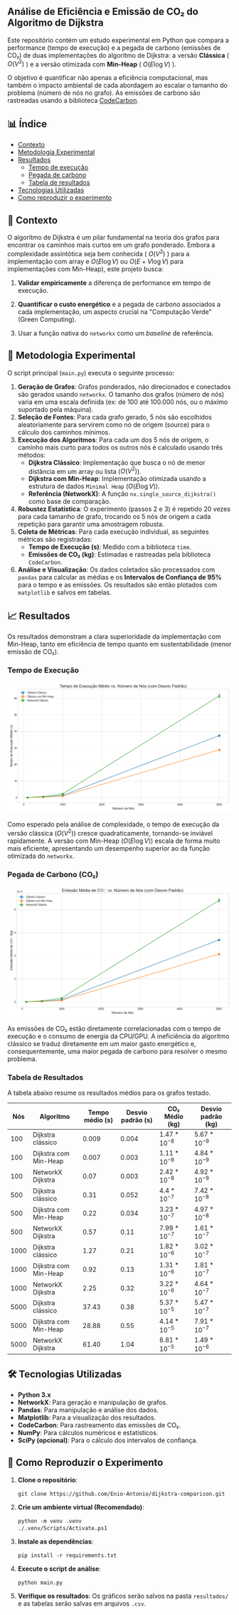 ## Análise de Eficiência e Emissão de CO₂ do Algoritmo de Dijkstra
Este repositório contém um estudo experimental em Python que compara a performance (tempo de execução) e a pegada de carbono (emissões de CO₂) de duas implementações do algoritmo de Dijkstra: a versão __Clássica__ ( $O(V^2)$ ) e a versão otimizada com __Min-Heap__ ( $O(E \log V)$ ).

O objetivo é quantificar não apenas a eficiência computacional, mas também o impacto ambiental de cada abordagem ao escalar o tamanho do problema (número de nós no grafo). As emissões de carbono são rastreadas usando a biblioteca [CodeCarbon](https://codecarbon.io/).

## 📊 Índice
* [Contexto](#-contexto)
* [Metodologia Experimental](#-metodologia-experimental)
* [Resultados](#-resultados)
    * [Tempo de execução](#tempo-de-execução)
    * [Pegada de carbono](#pegada-de-carbono-co)
    * [Tabela de resultados](#tabela-de-resultados)
* [Tecnologias Utilizadas](#️-tecnologias-utilizadas)
* [Como reproduzir o experimento](#-como-reproduzir-o-experimento)

## 🎯 Contexto
 O algoritmo de Dijkstra é um pilar fundamental na teoria dos grafos para encontrar os caminhos mais curtos em um grafo ponderado. Embora a complexidade assintótica seja bem conhecida ( $O(V^2)$ ) para a implementação com array e $O(E \log V)$ ou $O(E + V \log V)$ para implementações com Min-Heap), este projeto busca:
 
 1. __Validar empiricamente__ a diferença de performance em tempo de execução.
 
 1. __Quantificar o custo energético__ e a pegada de carbono associados a cada implementação, um aspecto crucial na "Computação Verde" (Green Computing).
 
 1. Usar a função nativa do ```networkx``` como um *baseline* de referência.

## 🔬 Metodologia Experimental
O script principal (```main.py```) executa o seguinte processo:
1. __Geração de Grafos__: Grafos ponderados, não direcionados e conectados são gerados usando ```networkx```. O tamanho dos grafos (número de nós) varia em uma escala definida (ex: de 100 até 100.000 nós, ou o máximo suportado pela máquina).
1. __Seleção de Fontes__: Para cada grafo gerado, 5 nós são escolhidos aleatoriamente para servirem como nó de origem (source) para o cálculo dos caminhos mínimos.
1. __Execução dos Algoritmos__: Para cada um dos 5 nós de origem, o caminho mais curto para todos os outros nós é calculado usando três métodos:
    * __Dijkstra Clássico__: Implementação que busca o nó de menor distância em um array ou lista ($O(V^2)$).
    * __Dijkstra com Min-Heap__: Implementação otimizada usando a estrutura de dados ```Minimal Heap``` ($O(E \log V)$).
    * __Referência (NetworkX)__: A função ```nx.single_source_dijkstra()``` como base de comparação.
1. __Robustez Estatística__: O experimento (passos 2 e 3) é repetido 20 vezes para cada tamanho de grafo, trocando os 5 nós de origem a cada repetição para garantir uma amostragem robusta.
1. __Coleta de Métricas__: Para cada execução individual, as seguintes métricas são registradas:
    * __Tempo de Execução (s)__: Medido com a biblioteca ```time```.
    * __Emissões de CO₂ (kg)__: Estimadas e rastreadas pela biblioteca ```CodeCarbon```.
1. __Análise e Visualização__: Os dados coletados são processados com ```pandas``` para calcular as médias e os __Intervalos de Confiança de 95%__ para o tempo e as emissões. Os resultados são então plotados com ```matplotlib``` e salvos em tabelas.

## 📈 Resultados
Os resultados demonstram a clara superioridade da implementação com Min-Heap, tanto em eficiência de tempo quanto em sustentabilidade (menor emissão de CO₂).

### Tempo de Execução

![Gráfico Tempo de execução x Nós](resultados/execution_time_comparison.png)

Como esperado pela análise de complexidade, o tempo de execução da versão clássica ($O(V^2)$) cresce quadraticamente, tornando-se inviável rapidamente. A versão com Min-Heap ($O(E \log V)$) escala de forma muito mais eficiente, apresentando um desempenho superior ao da função otimizada do ```networkx```.

### Pegada de Carbono (CO₂)

![Gráfico Tempo de execução x Nós](resultados/co2_emission_comparison.png)

As emissões de CO₂ estão diretamente correlacionadas com o tempo de execução e o consumo de energia da CPU/GPU. A ineficiência do algoritmo clássico se traduz diretamente em um maior gasto energético e, consequentemente, uma maior pegada de carbono para resolver o mesmo problema.

### Tabela de Resultados

A tabela abaixo resume os resultados médios para os grafos testado.

| Nós | Algoritmo | Tempo médio (s) | Desvio padrão (s) | CO₂ Médio (kg) | Desvio padrão (kg) |
| --- | --------- | --------------- | ----------------- | -------------- | ------------------ |
| 100 | Dijkstra clássico | 0.009 | 0.004 | $1.47*10^{-8}$ | $5.67*10^{-9}$ |
| 100 | Dijkstra com Min-Heap | 0.007 | 0.003 | $1.11*10^{-8}$ | $4.84*10^{-9}$ |
| 100 | NetworkX Dijkstra | 0.07 | 0.003 | $2.42*10^{-8}$ | $4.92*10^{-9}$ |
| 500 | Dijkstra clássico | 0.31 | 0.052 | $4.4*10^{-7}$ | $7.42*10^{-8}$ |
| 500 | Dijkstra com Min-Heap | 0.22 | 0.034 | $3.23*10^{-7}$ | $4.97*10^{-8}$ |
| 500 | NetworkX Dijkstra | 0.57 | 0.11 | $7.99*10^{-7}$ | $1.61*10^{-7}$ |
| 1000 | Dijkstra clássico | 1.27 | 0.21 | $1.82*10^{-6}$ | $3.02*10^{-7}$ |
| 1000 | Dijkstra com Min-Heap | 0.92 | 0.13 | $1.31*10^{-6}$ | $1.81*10^{-7}$ |
| 1000 | NetworkX Dijkstra | 2.25 | 0.32 | $3.22*10^{-6}$ | $4.64*10^{-7}$ |
| 5000 | Dijkstra clássico | 37.43 | 0.38 | $5.37*10^{-5}$ | $5.47*10^{-7}$ |
| 5000 | Dijkstra com Min-Heap | 28.88 | 0.55 | $4.14*10^{-5}$ | $7.91*10^{-7}$ |
| 5000 | NetworkX Dijkstra | 61.40 | 1.04 | $8.81*10^{-5}$ | $1.49*10^{-6}$ |

## 🛠️ Tecnologias Utilizadas
* __Python 3.x__
* __NetworkX__: Para geração e manipulação de grafos.
* __Pandas__: Para manipulação e análise dos dados.
* __Matplotlib__: Para a visualização dos resultados.
* __CodeCarbon__: Para rastreamento das emissões de CO₂.
* __NumPy__: Para cálculos numéricos e estatísticos.
* __SciPy (opcional)__: Para o cálculo dos intervalos de confiança.

## 🚀 Como Reproduzir o Experimento
1. __Clone o repositório__: 
    ```
    git clone https://github.com/Enio-Antonio/dijkstra-comparison.git
    ```
1. __Crie um ambiente virtual (Recomendado)__:
    ```
    python -m venv .venv
    ./.venv/Scripts/Activate.ps1
    ```
1. __Instale as dependências__:
    ```
    pip install -r requirements.txt
    ```
1. __Execute o script de análise__:
    ```
    python main.py
    ```
1. __Verifique os resultados__: Os gráficos serão salvos na pasta ```resultados/``` e as tabelas serão salvas em arquivos ```.csv```.
